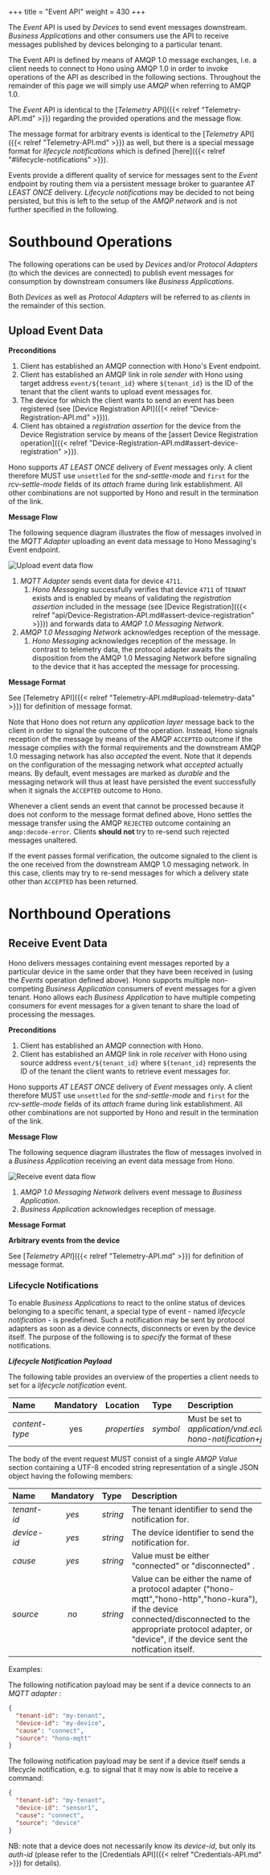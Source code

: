 +++
title = "Event API"
weight = 430
+++

The *Event* API is used by *Devices* to send event messages downstream.
*Business Applications* and other consumers use the API to receive messages published by devices belonging to a particular tenant.
<!--more-->

The Event API is defined by means of AMQP 1.0 message exchanges, i.e. a client needs to connect to Hono using AMQP 1.0 in order to invoke operations of the API as described in the following sections. Throughout the remainder of this page we will simply use *AMQP* when referring to AMQP 1.0.

The *Event* API is identical to the [*Telemetry* API]({{< relref "Telemetry-API.md" >}}) regarding the provided operations and the message flow.

The message format for arbitrary events is identical to the [*Telemetry* API]({{< relref "Telemetry-API.md" >}}) as well, but there is a special message format for *lifecycle notifications* which is defined [here]({{< relref "#lifecycle-notifications" >}}).

Events provide a different quality of service for messages sent to the *Event* endpoint by routing them via a persistent message broker 
to guarantee *AT LEAST ONCE* delivery. 
*Lifecycle notifications* may be decided to not being persisted, but this is left to the setup of the *AMQP network* and is not further specified in the following.

# Southbound Operations

The following operations can be used by *Devices* and/or *Protocol Adapters* (to which the devices are connected) to publish event messages for consumption by downstream consumers like *Business Applications*.

Both *Devices* as well as *Protocol Adapters* will be referred to as *clients* in the remainder of this section.

## Upload Event Data

**Preconditions**

1. Client has established an AMQP connection with Hono's Event endpoint.
1. Client has established an AMQP link in role *sender* with Hono using target address `event/${tenant_id}` where `${tenant_id}` is the ID of the tenant that the client wants to upload event messages for. 
1. The device for which the client wants to send an event has been registered (see [Device Registration API]({{< relref "Device-Registration-API.md" >}})).
1. Client has obtained a *registration assertion* for the device from the Device Registration service by means of the [assert Device Registration operation]({{< relref "Device-Registration-API.md#assert-device-registration" >}}).

Hono supports *AT LEAST ONCE* delivery of *Event* messages only. A client therefore MUST use `unsettled` for the *snd-settle-mode* and `first` for the *rcv-settle-mode* fields of its *attach* frame during link establishment. All other combinations are not supported by Hono and result in the termination of the link.

**Message Flow**

The following sequence diagram illustrates the flow of messages involved in the *MQTT Adapter* uploading an event data message to Hono Messaging's Event endpoint.

![Upload event data flow](../uploadEvent_Success.png)

1. *MQTT Adapter* sends event data for device `4711`.
   1. *Hono Messaging* successfully verifies that device `4711` of `TENANT` exists and is enabled by means of validating the *registration assertion* included in the message (see [Device Registration]({{< relref "api/Device-Registration-API.md#assert-device-registration" >}})) and forwards data to *AMQP 1.0 Messaging Network*.
1. *AMQP 1.0 Messaging Network* acknowledges reception of the message.
   1. *Hono Messaging* acknowledges reception of the message. In contrast to telemetry data, the protocol adapter awaits the disposition from the AMQP 1.0 Messaging Network before signaling to the device that it has accepted the message for processing.                                                             
    
**Message Format**

See [Telemetry API]({{< relref "Telemetry-API.md#upload-telemetry-data" >}}) for definition of message format.

Note that Hono does not return any *application layer* message back to the client in order to signal the outcome of the operation. Instead, Hono signals reception of the message by means of the AMQP `ACCEPTED` outcome if the message complies with the formal requirements and the downstream AMQP 1.0 messaging network has also *accepted* the event. Note that it depends on the configuration of the messaging network what *accepted* actually means. By default, event messages are marked as *durable* and the messaging network will thus at least have persisted the event successfully when it signals the `ACCEPTED` outcome to Hono.

Whenever a client sends an event that cannot be processed because it does not conform to the message format defined above, Hono settles the message transfer using the AMQP `REJECTED` outcome containing an `amqp:decode-error`. Clients **should not** try to re-send such rejected messages unaltered.

If the event passes formal verification, the outcome signaled to the client is the one received from the downstream AMQP 1.0 messaging network. In this case, clients may try to re-send messages for which a delivery state other than `ACCEPTED` has been returned.

# Northbound Operations

## Receive Event Data

Hono delivers messages containing event messages reported by a particular device in the same order that they have been received in (using the *Events* operation defined above).
Hono supports multiple non-competing *Business Application* consumers of event messages for a given tenant. Hono allows each *Business Application* to have multiple competing consumers for event messages for a given tenant to share the load of processing the messages.

**Preconditions**

1. Client has established an AMQP connection with Hono.
2. Client has established an AMQP link in role *receiver* with Hono using source address `event/${tenant_id}` where `${tenant_id}` represents the ID of the tenant the client wants to retrieve event messages for.

Hono supports *AT LEAST ONCE* delivery of *Event* messages only. A client therefore MUST use `unsettled` for the *snd-settle-mode* and `first` for the *rcv-settle-mode* fields of its *attach* frame during link establishment. All other combinations are not supported by Hono and result in the termination of the link.

**Message Flow**

The following sequence diagram illustrates the flow of messages involved in a *Business Application* receiving an event data message from Hono. 


![Receive event data flow](../consumeEvent_Success.png)

1. *AMQP 1.0 Messaging Network* delivers event message to *Business Application*.
1. *Business Application* acknowledges reception of message.

**Message Format**

**Arbitrary events from the device**

See [*Telemetry API*]({{< relref "Telemetry-API.md" >}}) for definition of message format. 

### Lifecycle Notifications

To enable *Business Applications* to react to the online status of devices belonging to a specific tenant, a special type of event - named *lifecycle notification* - is predefined.
Such a notification may be sent by protocol adapters as soon as a device connects, disconnects or even by the device itself. The purpose of the following is to *specify* the format of these notifications.

***Lifecycle Notification Payload***

The following table provides an overview of the properties a client needs to set for a *lifecycle notification* event.

| Name           | Mandatory | Location                 | Type      | Description |
| :------------- | :-------: | :----------------------- | :-------- | :---------- |
| *content-type* | yes       | *properties*             | *symbol*  | Must be set to *application/vnd.eclipse-hono-notification+json* |

The body of the event request MUST consist of a single *AMQP Value* section containing a UTF-8 encoded string representation of a single JSON object having the following members:

| Name               | Mandatory | Type       | Description |
| :----------------- | :-------: | :--------- | :---------- |
| *tenant-id*        | *yes*     | *string*   | The tenant identifier to send the notification for. |
| *device-id*        | *yes*     | *string*   | The device identifier to send the notification for. |
| *cause*            | *yes*     | *string*   | Value must be either "connected" or "disconnected" . |
| *source*           | *no*      | *string*   | Value can be either the name of a protocol adapter ("hono-mqtt","hono-http","hono-kura"), if the device connected/disconnected to the appropriate protocol adapter,  or "device", if the device sent the notfication itself.


Examples:

The following notification payload may be sent if a device connects to an *MQTT adapter* :

~~~json
{
  "tenant-id": "my-tenant",
  "device-id": "my-device",
  "cause": "connect",
  "source": "hono-mqtt"
}
~~~

The following notification payload may be sent if a device itself sends a lifecycle notification, e.g. to signal that it may
now is able to receive a command:

~~~json
{
  "tenant-id": "my-tenant",
  "device-id": "sensor1",
  "cause": "connect",
  "source": "device"
}
~~~
NB: note that a device does not necessarily know its *device-id*, but only its *auth-id* (please refer to the 
[Credentials API]({{< relref "Credentials-API.md" >}}) for details). 